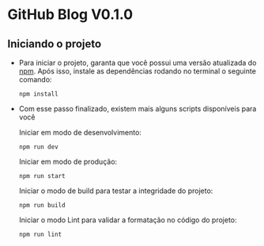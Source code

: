 # GitHub Blog V0.1.0

## Iniciando o projeto

- Para iniciar o projeto, garanta que você possui uma versão atualizada do [npm](https://www.npmjs.com/). Após isso, instale as dependências rodando no terminal o seguinte comando:

  ```
  npm install
  ```

- Com esse passo finalizado, existem mais alguns scripts disponíveis para você

  Iniciar em modo de desenvolvimento:

  ```
  npm run dev
  ```

  Iniciar em modo de produção:

  ```
  npm run start
  ```

  Iniciar o modo de build para testar a integridade do projeto:

  ```
  npm run build
  ```

  Iniciar o modo Lint para validar a formatação no código do projeto:

  ```
  npm run lint
  ```

